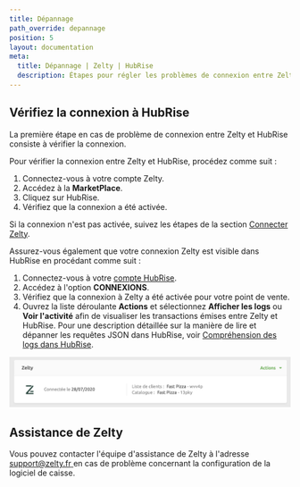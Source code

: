 ```yaml
---
title: Dépannage
path_override: depannage
position: 5
layout: documentation
meta:
  title: Dépannage | Zelty | HubRise
  description: Étapes pour régler les problèmes de connexion entre Zelty et HubRise. Connectez votre caisse et synchronisez vos données avec d'autres applications.
---
```


## Vérifiez la connexion à HubRise

La première étape en cas de problème de connexion entre Zelty et HubRise consiste à vérifier la connexion.

Pour vérifier la connexion entre Zelty et HubRise, procédez comme suit :

1. Connectez-vous à votre compte Zelty.
1. Accédez à la **MarketPlace**.
1. Cliquez sur HubRise.
1. Vérifiez que la connexion a été activée.

Si la connexion n'est pas activée, suivez les étapes de la section [Connecter Zelty](/apps/zelty/connexion-hubrise#connecter-zelty).

Assurez-vous également que votre connexion Zelty est visible dans HubRise en procédant comme suit :

1. Connectez-vous à votre [compte HubRise](https://manager.hubrise.com).
1. Accédez à l'option **CONNEXIONS**.
1. Vérifiez que la connexion à Zelty a été activée pour votre point de vente.
1. Ouvrez la liste déroulante **Actions** et sélectionnez **Afficher les logs** ou **Voir l'activité** afin de visualiser les transactions émises entre Zelty et HubRise. Pour une description détaillée sur la manière de lire et dépanner les requêtes JSON dans HubRise, voir [Compréhension des logs dans HubRise](/docs/hubrise-logs).

![Connexion de Zelty à HubRise](./images/004-2x-zelty-connection-on-hubrise.png)

## Assistance de Zelty

Vous pouvez contacter l'équipe d'assistance de Zelty à l'adresse [support@zelty.fr ](mailto:support@zelty.fr) en cas de problème concernant la configuration de la logiciel de caisse.
